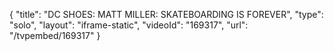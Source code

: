 {
    "title": "DC SHOES: MATT MILLER: SKATEBOARDING IS FOREVER",
    "type": "solo",
    "layout": "iframe-static",
    "videoId": "169317",
    "url": "\/tvpembed\/169317"
}